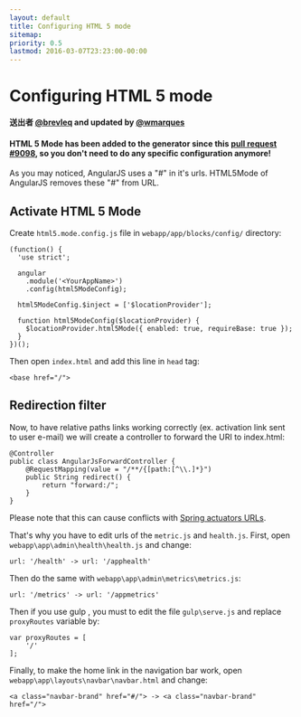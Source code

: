 ```yaml
---
layout: default
title: Configuring HTML 5 mode
sitemap:
priority: 0.5
lastmod: 2016-03-07T23:23:00-00:00
---
```


# Configuring HTML 5 mode

__送出者 [@brevleq](https://github.com/brevleq) and updated by [@wmarques](https://github.com/wmarques)__

#### HTML 5 Mode has been added to the generator since this [pull request #9098](https://github.com/jhipster/generator-jhipster/pull/9098), so you don't need to do any specific configuration anymore!

As you may noticed, AngularJS uses a "#" in it's urls. HTML5Mode of AngularJS removes these "#" from URL.

## Activate HTML 5 Mode

Create `html5.mode.config.js` file in `webapp/app/blocks/config/` directory:

    (function() {
      'use strict';

      angular
        .module('<YourAppName>')
        .config(html5ModeConfig);

      html5ModeConfig.$inject = ['$locationProvider'];

      function html5ModeConfig($locationProvider) {
        $locationProvider.html5Mode({ enabled: true, requireBase: true });
      }
    })();

Then open `index.html` and add this line in `head` tag:

    <base href="/">

## Redirection filter     

Now, to have relative paths links working correctly (ex. activation link sent to user e-mail) we will create a controller to forward the URI to index.html:

    @Controller
    public class AngularJsForwardController {
        @RequestMapping(value = "/**/{[path:[^\\.]*}")
        public String redirect() {
            return "forward:/";
        }
    }

Please note that this can cause conflicts with [Spring actuators URLs](https://docs.spring.io/spring-boot/docs/current/reference/html/production-ready-endpoints.html).

That's why you have to edit urls of the `metric.js` and `health.js`. First, open `webapp\app\admin\health\health.js` and change:

    url: '/health' -> url: '/apphealth'

Then do the same with `webapp\app\admin\metrics\metrics.js`:

    url: '/metrics' -> url: '/appmetrics'

Then if you use gulp , you must to edit the file `gulp\serve.js` and replace `proxyRoutes` variable by:

    var proxyRoutes = [
        '/'
    ];

Finally, to make the home link in the navigation bar work, open `webapp\app\layouts\navbar\navbar.html` and change:

    <a class="navbar-brand" href="#/"> -> <a class="navbar-brand" href="/">
